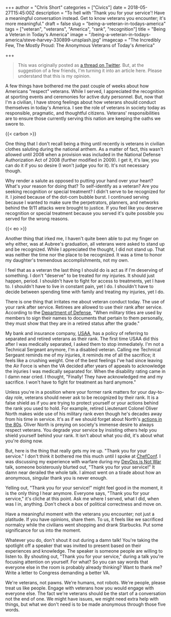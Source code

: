 +++
author = "Chris Short"
categories = ["Civics"]
date = 2018-05-27T15:45:00Z
description = "To hell with 'Thank you for your service'! Have a meaningful conversation instead. Get to know veterans you encounter; it's more meaningful."
draft = false
slug = "being-a-veteran-in-todays-america"
tags = ["veteran", "veterans", "America", "rank", "recognition"]
title = "Being a Veteran in Today's America"
image = "/being-a-veteran-in-todays-america/steve-harvey-330899-unsplash.jpg"
imagecap = "The Incredibly Few, The Mostly Proud: The Anonymous Veterans of Today's America"

+++

> This was originally posted as [a thread on Twitter](https://twitter.com/ChrisShort/status/1000596940197892097). But, at the suggestion of a few friends, I'm turning it into an article here. Please understand that this is my opinion.

A few things have bothered me the past couple of weeks about how Americans "respect" veterans. While I served, I appreciated the recognition at sporting events and ceremonies for active duty personnel. But, now that I'm a civilian, I have strong feelings about how veterans should conduct themselves in today's America. I see the role of veterans in society today as responsible, pragmatic, and thoughtful citizens. Veterans' responsibilities are to ensure those currently serving this nation are keeping the oaths we swore to.

{{< carbon >}}

One thing that I don't recall being a thing until recently is veterans in civilian clothes saluting during the national anthem. As a matter of fact, this wasn't allowed until 2008 when a provision was included in the National Defense Authorization Act of 2008 (further modified in 2009). I get it, it's law, you can do it if you so desire (I won't judge you for it). It's not necessary though.

Why render a salute as opposed to putting your hand over your heart? What's *your* reason for doing that? To self-identify as a veteran? Are you seeking recognition or special treatment? I didn't serve to be recognized for it. I joined because of the dot-com bubble burst. I continued serving because I wanted to make sure the perpetrators, planners, and networks behind the 9/11 attacks were brought to justice. If you feel like you deserve recognition or special treatment because you served it's quite possible you served for the wrong reasons.

{{< eo >}}

Another thing that irked me, I haven't quite been able to put my finger on why either, was at Aubree's graduation, all veterans were asked to stand up and be recognized. While I appreciated the thought, I did not stand up. That was neither the time nor the place to be recognized. It was a time to honor my daughter's tremendous accomplishments, not my own.

I feel that as a veteran the last thing I should do is act as if I'm deserving of something. I don't "deserve" to be treated for my injuries. It should just happen, period. I shouldn't have to fight for access to treatments, yet I have to. I shouldn't have to live in constant pain, yet I do. I shouldn't have to decide between spending time with family and treating my injuries, yet I do.

There is one thing that irritates me about veteran conduct today. The use of your rank after service. Retirees are allowed to use their rank after service. According to the [Department of Defense](https://kb.defense.gov/PublicQueries/publicQuestions/FaqsAnswer.jsp?Subject=Use%20of%20Military%20Rank%20by%20Retired%20Service%20Members&FaqID=202&nHit=0), "When military titles are used by members to sign their names to documents that pertain to them personally, they must show that they are in a retired status after the grade."

My bank and insurance company, [USAA](https://www.usaa.com/), has a policy of referring to separated and retired veterans as their rank. The first time USAA did this after I was medically separated, I asked them to stop immediately. I'm not a Technical Sergeant anymore, I'm a disabled veteran. Calling me Technical Sergeant reminds me of my injuries, it reminds me of all the sacrifice; it feels like a crushing weight. One of the best feelings I've had since leaving the Air Force is when the VA decided after years of appeals to acknowledge the injuries I was medically separated for. When the disability rating came in I damn near cried. I thought, "Finally! They have acknowledged me and my sacrifice. I won't have to fight for treatment as hard anymore."

Unless you're in a position where your former rank matters for your day-to-day role, veterans should never ask to be recognized by their rank. It is a false shield as if you are trying to protect yourself or your actions behind the rank you used to hold. For example, retired Lieutenant Colonel Oliver North makes wide use of his military rank even though he's decades away from his time in service. It's as if we should forget about North's [actions in the 80s](https://en.wikipedia.org/wiki/Iran%E2%80%93Contra_affair). Oliver North is preying on society's immense desire to always respect veterans. You degrade your service by insisting others help you shield yourself behind your rank. It isn't about what you did, it's about what you're doing now.

But, here is the thing that really gets my ire up. "Thank you for your service." I don't think it bothered me this much until I spoke at [ChefConf](https://chefconf.chef.io/). I was discussing my experience with warfare during my [DevOps is Not War](/abstracts/devops-is-not-war/) talk, someone boisterously blurted out, "Thank you for your service!" It damn near derailed the whole talk. I almost went on a tirade about how an anonymous, singular thank you is never enough.

Yelling out, "Thank you for your service!" might feel good in the moment, it is the only thing I hear anymore. Everyone says, "Thank you for your service," it's cliche at this point. Ask me where I served, what I did, when was I in, anything. Don't check a box of political correctness and move on.

Have a meaningful moment with the veterans you encounter; not just a platitude. If you have opinions, share them. To us, it feels like we sacrificed normalcy while the civilians went shopping and drank Starbucks. Put some significance for us into the moment.

Whatever you do, don't shout it out during a damn talk! You're taking the spotlight off a speaker that was invited to present based on their experiences and knowledge. The speaker is someone people are willing to listen to. By shouting out, "Thank you for your service," during a talk you're focusing attention on yourself. For what? So you can say words that everyone else in the room is probably already thinking? Want to thank me? Write a letter to Congress demanding a better VA.

We're veterans, not pawns. We're humans, not robots. We're people, please treat us like people. Engage with veterans how you would engage with everyone else. The fact we're veterans should be the start of a conversation not the end of one. We might have issues, we might need extra help with things, but what we don't need is to be made anonymous through those five words.
